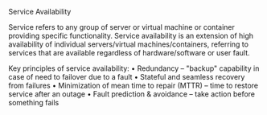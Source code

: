 Service Availability

Service refers to any group of server or virtual machine or container providing specific functionality. Service availability is an extension of high availability of individual servers/virtual machines/containers, referring to services that are available regardless of hardware/software or user fault.

Key principles of service availability:	
•	Redundancy – "backup" capability in case of need to failover due to a fault
•	Stateful and seamless recovery from failures
•	Minimization of mean time to repair (MTTR) – time to restore service after an outage
•	Fault prediction & avoidance – take action before something fails
